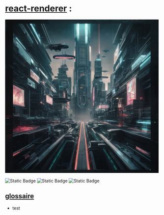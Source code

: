 # <u>react-renderer</u> :

<img src="assets/images/logo.png" width="500" height="500">

<br>

![Static Badge](https://img.shields.io/badge/10.2.4-red?label=npm)
![Static Badge](https://img.shields.io/badge/1-green?label=contributor)
![Static Badge](https://img.shields.io/badge/0.0.1-blue?label=projet-version)

## <u>glossaire</u>

- test